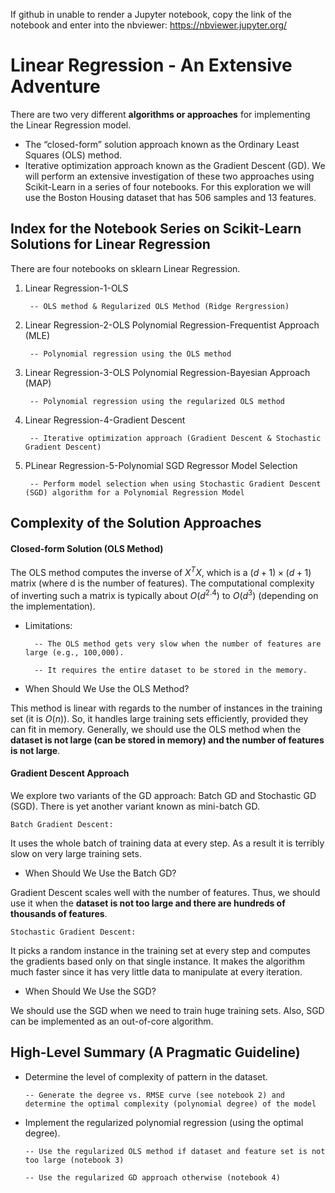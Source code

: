 If github in unable to render a Jupyter notebook, copy the link of the notebook and enter into the nbviewer:
https://nbviewer.jupyter.org/

# Linear Regression - An Extensive Adventure


There are two very different **algorithms or approaches** for implementing the Linear Regression model.

- The “closed-form” solution approach known as the Ordinary Least Squares (OLS) method.
- Iterative optimization approach known as the Gradient Descent (GD).
We will perform an extensive investigation of these two approaches using Scikit-Learn in a series of four notebooks. For this exploration we will use the Boston Housing dataset that has 506 samples and 13 features.


## Index for the Notebook Series on Scikit-Learn Solutions for Linear Regression

There are four notebooks on sklearn Linear Regression.

1. Linear Regression-1-OLS
        
        -- OLS method & Regularized OLS Method (Ridge Rergression)
        
2. Linear Regression-2-OLS Polynomial Regression-Frequentist Approach (MLE)
        
        -- Polynomial regression using the OLS method
        
3. Linear Regression-3-OLS Polynomial Regression-Bayesian Approach (MAP)

        -- Polynomial regression using the regularized OLS method
        
4. Linear Regression-4-Gradient Descent

        -- Iterative optimization approach (Gradient Descent & Stochastic Gradient Descent)
        

5. PLinear Regression-5-Polynomial SGD Regressor Model Selection

        -- Perform model selection when using Stochastic Gradient Descent (SGD) algorithm for a Polynomial Regression Model



## Complexity of the Solution Approaches


#### Closed-form Solution (OLS Method)
The OLS method computes the inverse of $X^TX$, which is a $(d+1) × (d+1)$ matrix (where d is the number of features). 
The computational complexity of inverting such a matrix is typically about $O(d^{2.4})$ to $O(d^3)$ (depending on the implementation). 

- Limitations: 

        -- The OLS method gets very slow when the number of features are large (e.g., 100,000).
    
        -- It requires the entire dataset to be stored in the memory.

- When Should We Use the OLS Method?

This method is linear with regards to the number of instances in the training set (it is $O(n)$).
So, it handles large training sets efficiently, provided they can fit in memory.
Generally, we should use the OLS method when the **dataset is not large (can be stored in memory) and  the number of features is not large**.


#### Gradient Descent Approach

We explore two variants of the GD approach: Batch GD and Stochastic GD (SGD). There is yet another variant known as mini-batch GD.

    Batch Gradient Descent: 
It uses the whole batch of training data at every step. As a result it is terribly slow on very large training sets. 

- When Should We Use the Batch GD?

Gradient Descent scales well with the number of features. Thus, we should use it when the **dataset is not too large and there are hundreds of thousands of features**.



    Stochastic Gradient Descent:
It picks a random instance in the training set at every step and computes the gradients based only on that single instance. It makes the algorithm much faster since it has very little data to manipulate at every iteration. 

- When Should We Use the SGD?

We should use the SGD when we need to train huge training sets. Also, SGD can be implemented as an out-of-core algorithm.


## High-Level Summary (A Pragmatic Guideline)

- Determine the level of complexity of pattern in the dataset.
    
      -- Generate the degree vs. RMSE curve (see notebook 2) and determine the optimal complexity (polynomial degree) of the model
    
- Implement the regularized polynomial regression (using the optimal degree).
    
      -- Use the regularized OLS method if dataset and feature set is not too large (notebook 3)
    
      -- Use the regularized GD approach otherwise (notebook 4)
